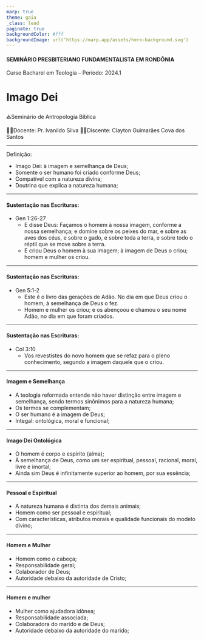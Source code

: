 ```yaml
---
marp: true
theme: gaia
_class: lead
paginate: true
backgroundColor: #fff
backgroundImage: url('https://marp.app/assets/hero-background.svg')
---
```


<style>
  :root {
    --color-background: #ddd;
    --color-background-code: #ccc;
    --color-background-paginate: rgba(128, 128, 128, 0.05);
    --color-foreground: #345;
    --color-highlight: #0954dd;
    --color-highlight-hover: #aaf;
    --color-highlight-heading: #99c;
    --color-header: #0954dd;
    --color-header-shadow: transparent;
  }
</style>

<!---(![bg left:40% 50%](https://meuping.com/assets/image/logo.svg)

-->
#### SEMINÁRIO PRESBITERIANO FUNDAMENTALISTA EM RONDÔNIA 
Curso Bacharel em Teologia – Período: 2024.1 

# **Imago Dei**
⛪Seminário de Antropologia Bíblica


🧑‍🏫Docente: Pr. Ivanildo Silva
🧑‍🎓Discente: Clayton Guimarães Cova dos Santos


---
<style>:root {padding: 150px; text-align: left ; vertical-align: middle; }</style>

Definição:

- Imago Dei: à imagem e semelhança de Deus;
- Somente o ser humano foi criado conforme Deus;
- Compatível com a natureza divina;
- Doutrina que explica a natureza humana;


---
#### Sustentação nas Escrituras:

- Gen 1:26-27
  - E disse Deus: Façamos o homem à nossa imagem, conforme a nossa semelhança; e domine sobre os peixes do mar, e sobre as aves dos céus, e sobre o gado, e sobre toda a terra, e sobre todo o réptil que se move sobre a terra.
  - E criou Deus o homem à sua imagem; à imagem de Deus o criou; homem e mulher os criou.

---
#### Sustentação nas Escrituras:
- Gen 5:1-2
  - Este é o livro das gerações de Adão. No dia em que Deus criou o homem, à semelhança de Deus o fez.
  - Homem e mulher os criou; e os abençoou e chamou o seu nome Adão, no dia em que foram criados.

---
#### Sustentação nas Escrituras:
- Col 3:10
  - Vos revestistes do novo 
homem que se refaz para o pleno conhecimento, segundo a imagem daquele que o criou.

---
#### Imagem e Semelhança

- A teologia reformada entende não haver distinção entre imagem e semelhança, sendo termos sinônimos para a natureza humana;
- Os termos se complementam;
- O ser humano é a imagem de Deus;
- Integal: ontológica, moral e funcional;


--- 
#### Imago Dei Ontológica

- O homem é corpo e espírito (alma);
- À semelhança de Deus, como um ser espiritual, pessoal, racional, moral, livre e imortal;
- Ainda sim Deus é infinitamente superior ao homem, por sua essência;

---
#### Pessoal e Espiritual 

- A natureza humana é distinta dos demais animais;
- Homem como ser pessoal e espiritual;
- Com características, atributos morais e qualidade funcionais do modelo divino;

---

#### Homem e Mulher

- Homem como o cabeça;
- Responsabilidade geral;
- Colaborador de Deus;
- Autoridade debaixo da autoridade de Cristo;

---
#### Homem e mulher
- Mulher como ajudadora idônea;
- Responsabilidade associada;
- Colaboradora do marido e de Deus;
- Autoridade debaixo da autoridade do marido;
